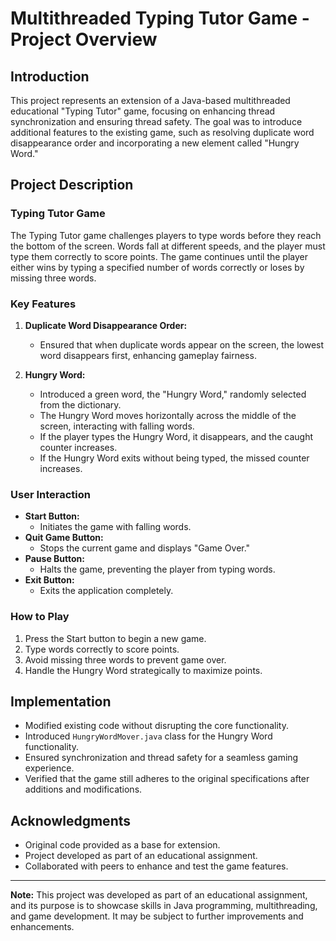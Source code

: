 # Multithreaded Typing Tutor Game - Project Overview



## Introduction

This project represents an extension of a Java-based multithreaded educational "Typing Tutor" game, focusing on enhancing thread synchronization and ensuring thread safety. The goal was to introduce additional features to the existing game, such as resolving duplicate word disappearance order and incorporating a new element called "Hungry Word."

## Project Description

### Typing Tutor Game

The Typing Tutor game challenges players to type words before they reach the bottom of the screen. Words fall at different speeds, and the player must type them correctly to score points. The game continues until the player either wins by typing a specified number of words correctly or loses by missing three words.

### Key Features

1. **Duplicate Word Disappearance Order:**
   - Ensured that when duplicate words appear on the screen, the lowest word disappears first, enhancing gameplay fairness.

2. **Hungry Word:**
   - Introduced a green word, the "Hungry Word," randomly selected from the dictionary.
   - The Hungry Word moves horizontally across the middle of the screen, interacting with falling words.
   - If the player types the Hungry Word, it disappears, and the caught counter increases.
   - If the Hungry Word exits without being typed, the missed counter increases.

### User Interaction

- **Start Button:**
  - Initiates the game with falling words.
- **Quit Game Button:**
  - Stops the current game and displays "Game Over."
- **Pause Button:**
  - Halts the game, preventing the player from typing words.
- **Exit Button:**
  - Exits the application completely.

### How to Play

1. Press the Start button to begin a new game.
2. Type words correctly to score points.
3. Avoid missing three words to prevent game over.
4. Handle the Hungry Word strategically to maximize points.

## Implementation

- Modified existing code without disrupting the core functionality.
- Introduced `HungryWordMover.java` class for the Hungry Word functionality.
- Ensured synchronization and thread safety for a seamless gaming experience.
- Verified that the game still adheres to the original specifications after additions and modifications.

## Acknowledgments

- Original code provided as a base for extension.
- Project developed as part of an educational assignment.
- Collaborated with peers to enhance and test the game features.

---

**Note:** This project was developed as part of an educational assignment, and its purpose is to showcase skills in Java programming, multithreading, and game development. It may be subject to further improvements and enhancements.
